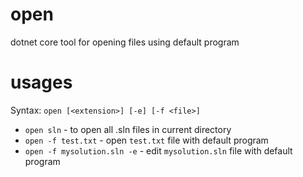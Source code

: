 # open
dotnet core tool for opening files using default program

# usages

Syntax: `open [<extension>] [-e] [-f <file>]`

* `open sln` - to open all .sln files in current directory
* `open -f test.txt` - open `test.txt` file with default program
* `open -f mysolution.sln -e` - edit `mysolution.sln` file with default program